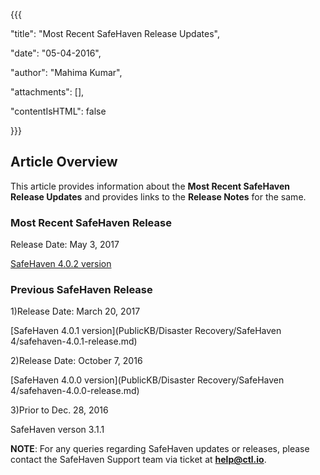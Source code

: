 {{{

  "title": "Most Recent SafeHaven Release Updates",

  "date": "05-04-2016",

  "author": "Mahima Kumar",

  "attachments": [],

  "contentIsHTML": false

}}}



## Article Overview



This article provides information about the **Most Recent SafeHaven Release Updates** and provides links to the **Release Notes** for the same.





### Most Recent SafeHaven Release



Release Date: May 3, 2017



[SafeHaven 4.0.2 version](../../../SafeHaven%204/safehaven-4.0.2-release.md)





### Previous SafeHaven Release



1)Release Date: March 20, 2017



[SafeHaven 4.0.1 version](PublicKB/Disaster Recovery/SafeHaven 4/safehaven-4.0.1-release.md)



2)Release Date: October 7, 2016



[SafeHaven 4.0.0 version](PublicKB/Disaster Recovery/SafeHaven 4/safehaven-4.0.0-release.md)



3)Prior to Dec. 28, 2016



SafeHaven verson 3.1.1



**NOTE**: For any queries regarding SafeHaven updates or releases, please contact the SafeHaven Support team  via ticket at **help@ctl.io**.


